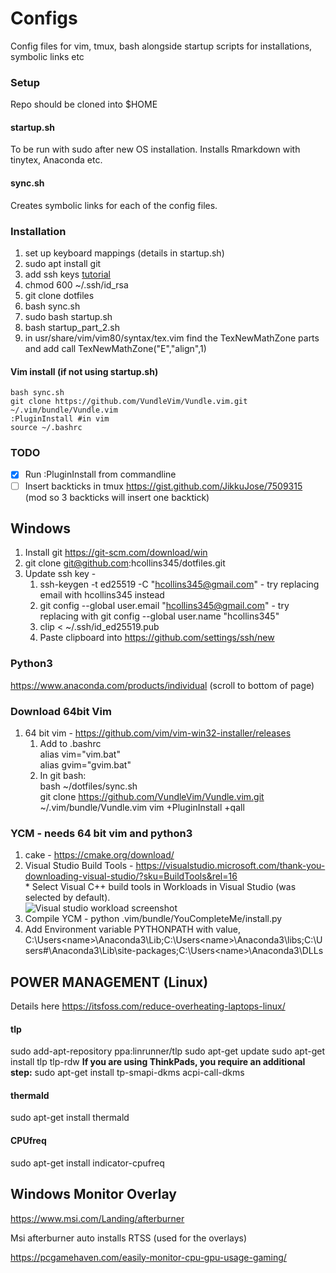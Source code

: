 Configs
=======

Config files for vim, tmux, bash alongside startup scripts for
installations, symbolic links etc

### Setup

Repo should be cloned into $HOME

#### startup.sh

To be run with sudo after new OS installation. Installs Rmarkdown with
tinytex, Anaconda etc.

#### sync.sh

Creates symbolic links for each of the config files.

### Installation

1. set up keyboard mappings (details in startup.sh)
2. sudo apt install git 
3. add ssh keys [tutorial](https://help.github.com/articles/generating-a-new-ssh-key-and-adding-it-to-the-ssh-agent/)
4. chmod 600 ~/.ssh/id_rsa
5. git clone dotfiles
6. bash sync.sh
7. sudo bash startup.sh
8. bash startup_part_2.sh
11. in usr/share/vim/vim80/syntax/tex.vim find the TexNewMathZone parts and add 
      call TexNewMathZone("E","align",1)

#### Vim install (if not using startup.sh)
```
bash sync.sh 
git clone https://github.com/VundleVim/Vundle.vim.git ~/.vim/bundle/Vundle.vim
:PluginInstall #in vim
source ~/.bashrc
```

### TODO
- [x] Run :PluginInstall from commandline
- [ ] Insert backticks in tmux https://gist.github.com/JikkuJose/7509315
            (mod so 3 backticks will insert one backtick)

## Windows 
1. Install git https://git-scm.com/download/win
2. git clone git@github.com:hcollins345/dotfiles.git
3. Update ssh key - 
    1. ssh-keygen -t ed25519 -C "hcollins345@gmail.com" - try replacing email with hcollins345 instead
    2. git config --global user.email "hcollins345@gmail.com" - try replacing with git config --global user.name "hcollins345"
    3. clip < ~/.ssh/id_ed25519.pub
    4. Paste clipboard into https://github.com/settings/ssh/new

### Python3
https://www.anaconda.com/products/individual (scroll to bottom of page)

### Download 64bit Vim
1. 64 bit vim - https://github.com/vim/vim-win32-installer/releases
    1. Add to .bashrc  
        alias vim="vim.bat"  
        alias gvim="gvim.bat"  
    2. In git bash:  
        bash ~/dotfiles/sync.sh  
        git clone https://github.com/VundleVim/Vundle.vim.git ~/.vim/bundle/Vundle.vim
        vim +PluginInstall +qall

### YCM - needs 64 bit vim and python3
1. cake - https://cmake.org/download/
2. Visual Studio Build Tools - https://visualstudio.microsoft.com/thank-you-downloading-visual-studio/?sku=BuildTools&rel=16  
        * Select Visual C++ build tools in Workloads in Visual Studio (was selected by default).  
            ![Visual studio workload screenshot](https://github.com/hcollins345/random/blob/master/visual_studio_build_tools.png)
3. Compile YCM - python .vim/bundle/YouCompleteMe/install.py
4. Add Environment variable PYTHONPATH with value, C:\Users\<name>\Anaconda3\Lib;C:\Users\<name>\Anaconda3\libs;C:\Users#<name>\Anaconda3\Lib\site-packages;C:\Users\<name>\Anaconda3\DLLs 

## POWER MANAGEMENT (Linux)

Details here
https://itsfoss.com/reduce-overheating-laptops-linux/

#### tlp
sudo add-apt-repository ppa:linrunner/tlp
sudo apt-get update
sudo apt-get install tlp tlp-rdw
**If you are using ThinkPads, you require an additional step:**
sudo apt-get install tp-smapi-dkms acpi-call-dkms

#### thermald

sudo apt-get install thermald

#### CPUfreq

sudo apt-get install indicator-cpufreq

## Windows Monitor Overlay
https://www.msi.com/Landing/afterburner

Msi afterburner auto installs RTSS (used for the overlays)

https://pcgamehaven.com/easily-monitor-cpu-gpu-usage-gaming/





